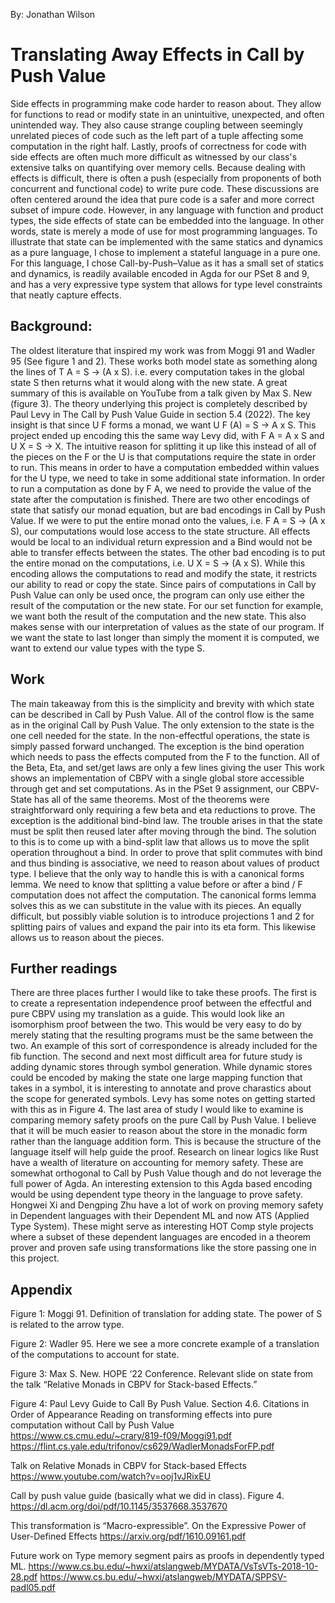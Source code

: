 By: Jonathan Wilson
# Translating Away Effects in Call by Push Value
Side effects in programming make code harder to reason about. They allow for functions to read or modify state in an unintuitive, unexpected, and often unintended way. They also cause strange coupling between seemingly unrelated pieces of code such as the left part of a tuple affecting some computation in the right half. Lastly, proofs of correctness for code with side effects are often much more difficult as witnessed by our class's extensive talks on quantifying over memory cells.
Because dealing with effects is difficult, there is often a push (especially from proponents of both concurrent and functional code) to write pure code. These discussions are often centered around the idea that pure code is a safer and more correct subset of impure code. However, in any language with function and product types, the side effects of state can be embedded into the language. In other words, state is merely a mode of use for most programming languages.
To illustrate that state can be implemented with the same statics and dynamics as a pure language, I chose to implement a stateful language in a pure one. For this language, I chose Call-by-Push–Value as it has a small set of statics and dynamics, is readily available encoded in Agda for our PSet 8 and 9, and has a very expressive type system that allows for type level constraints that neatly capture effects.
## Background:
The oldest literature that inspired my work was from Moggi 91 and Wadler 95 (See figure 1 and 2). These works both model state as something along the lines of T A = S → (A x S). i.e. every computation takes in the global state S then returns what it would along with the new state. A great summary of this is available on YouTube from a talk given by Max S. New (figure 3).
The theory underlying this project is completely described by Paul Levy in The Call by Push Value Guide in section 5.4 (2022). The key insight is that since U F forms a monad, we want U F (A) = S → A x S. This project ended up encoding this the same way Levy did, with F A = A x S and U X = S → X. The intuitive reason for splitting it up like this instead of all of the pieces on the F or the U is that computations require the state in order to run. This means in order to have a computation embedded within values for the U type, we need to take in some additional state information. In order to run a computation as done by F A, we need to provide the value of the state after the computation is finished. 
There are two other encodings of state that satisfy our monad equation, but are bad encodings in Call by Push Value. If we were to put the entire monad onto the values, i.e. F A = S → (A x S), our computations would lose access to the state structure. All effects would be local to an individual return expression and a Bind would not be able to transfer effects between the states. The other bad encoding is to put the entire monad on the computations, i.e. U X = S → (A x S). While this encoding allows the computations to read and modify the state, it restricts our ability to read or copy the state. Since pairs of computations in Call by Push Value can only be used once, the program can only use either the result of the computation or the new state. For our set function for example, we want both the result of the computation and the new state. This also makes sense with our interpretation of values as the state of our program. If we want the state to last longer than simply the moment it is computed, we want to extend our value types with the type S.
## Work
The main takeaway from this is the simplicity and brevity with which state can be described in Call by Push Value. All of the control flow is the same as in the original Call by Push Value. The only extension to the state is the one cell needed for the state. In the non-effectful operations, the state is simply passed forward unchanged. The exception is the bind operation which needs to pass the effects computed from the F to the function. All of the Beta, Eta, and set/get laws are only a few lines giving the user 
This work shows an implementation of CBPV with a single global store accessible through get and set computations. As in the PSet 9 assignment, our CBPV-State has all of the same theorems. Most of the theorems were straightforward only requiring a few beta and eta reductions to prove. The exception is the additional bind-bind law. The trouble arises in that the state must be split then reused later after moving through the bind. The solution to this is to come up with a bind-split law that allows us to move the split operation throughout a bind.
In order to prove that split commutes with bind and thus binding is associative, we need to reason about values of product type. I believe that the only way to handle this is with a canonical forms lemma. We need to know that splitting a value before or after a bind / F computation does not affect the computation. The canonical forms lemma solves this as we can substitute in the value with its pieces. An equally difficult, but possibly viable solution is to introduce projections 1 and 2 for splitting pairs of values and expand the pair into its eta form. This likewise allows us to reason about the pieces. 
## Further readings
There are three places further I would like to take these proofs. The first is to create a representation independence proof between the effectful and pure CBPV using my translation as a guide. This would look like an isomorphism proof between the two. This would be very easy to do by merely stating that the resulting programs must be the same between the two. An example of this sort of correspondence is already included for the fib function.
The second and next most difficult area for future study is adding dynamic stores through symbol generation. While dynamic stores could be encoded by making the state one large mapping function that takes in a symbol, it is interesting to annotate and prove charastics about the scope for generated symbols. Levy has some notes on getting started with this as in Figure 4. 
The last area of study I would like to examine is comparing memory safety proofs on the pure Call by Push Value. I believe that it will be much easier to reason about the store in the monadic form rather than the language addition form. This is because the structure of the language itself will help guide the proof. Research on linear logics like Rust have a wealth of literature on accounting for memory safety. These are somewhat orthogonal to Call by Push Value though and do not leverage the full power of Agda.
An interesting extension to this Agda based encoding would be using dependent type theory in the language to prove safety. Hongwei Xi and Dengping Zhu have a lot of work on proving memory safety in Dependent languages with their Dependent ML and now ATS (Applied Type System). These might serve as interesting HOT Comp style projects where a subset of these dependent languages are encoded in a theorem prover and proven safe using transformations like the store passing one in this project.


## Appendix

Figure 1: Moggi 91. Definition of translation for adding state. The power of S is related to the arrow type.

Figure 2: Wadler 95. Here we see a more concrete example of a translation of the computations to account for state.

Figure 3: Max S. New. HOPE ‘22 Conference. Relevant slide on state from the talk “Relative Monads in CBPV for Stack-based Effects.”

Figure 4: Paul Levy Guide to Call By Push Value. Section 4.6.
Citations in Order of Appearance
Reading on transforming effects into pure computation without Call by Push Value
https://www.cs.cmu.edu/~crary/819-f09/Moggi91.pdf
https://flint.cs.yale.edu/trifonov/cs629/WadlerMonadsForFP.pdf 

Talk on Relative Monads in CBPV for Stack-based Effects
https://www.youtube.com/watch?v=ooj1vJRixEU

Call by push value guide (basically what we did in class). Figure 4. 
https://dl.acm.org/doi/pdf/10.1145/3537668.3537670

This transformation is “Macro-expressible”. On the Expressive Power of User-Defined Effects 
https://arxiv.org/pdf/1610.09161.pdf 

Future work on Type memory segment pairs as proofs in dependently typed ML.
https://www.cs.bu.edu/~hwxi/atslangweb/MYDATA/VsTsVTs-2018-10-28.pdf 
https://www.cs.bu.edu/~hwxi/atslangweb/MYDATA/SPPSV-padl05.pdf 

